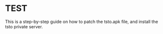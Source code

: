 # TEST
This is a step-by-step guide on how to patch the tsto.apk file, and install the tsto private server.
